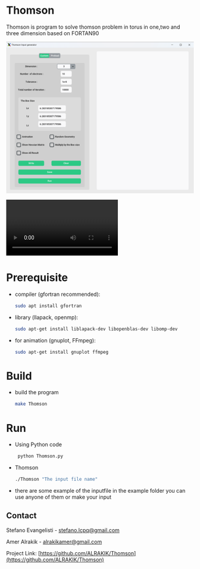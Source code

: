 # Thomson
Thomson is program to solve thomson problem in torus in one,two and three dimension based on FORTAN90

![Screenshot](GUI.png)

![Video](hexagonal36.mp4)

# Prerequisite
* compiler (gfortran recommended):

  ```sh
  sudo apt install gfortran
  ```
* library (llapack, openmp):
  
  ```sh
  sudo apt-get install liblapack-dev libopenblas-dev libomp-dev
  ```
* for animation (gnuplot, FFmpeg):

  ```sh
  sudo apt-get install gnuplot ffmpeg
  ```
  
  
# Build

* build the program
  
  ```sh
  make Thomson
  ```
 


# Run 

* Using Python code

  ```sh
   python Thomson.py
  ``` 
* Thomson

  ```sh
  ./Thomson "The input file name"
  ```
  
* there are some example of the inputfile in the example folder you can use anyone of them or make your input
  
  
<!-- CONTACT -->
## Contact

Stefano Evangelisti - stefano.lcpq@gmail.com

Amer Alrakik - alrakikamer@gmail.com

Project Link: [https://github.com/ALRAKIK/Thomson](https://github.com/ALRAKIK/Thomson)

